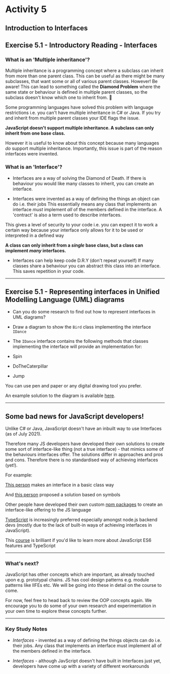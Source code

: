 # Activity 5
## Introduction to Interfaces

## Exercise 5.1 - Introductory Reading - Interfaces

### What is an 'Multiple inheritance'?

Multiple inheritance is a programming concept where a subclass can inherit from more than one parent class. This can be useful as there might be many subclasses, that want some or all of various parent classes. However! Be aware! This can lead to something called the **Diamond Problem** where the same state or behaviour is defined in multiple parent classes, so the subclass doesn't know which one to inherit from. 🐛

Some programming languages have solved this problem with language restrictions i.e. you can't have multiple inheritance in C# or Java. If you try and inherit from multiple parent classes your IDE flags the issue.

**JavaScript doesn't support multiple inheritance. A subclass can only inherit from one base class.**

However it is useful to know about this concept because many languages *do* support multiple inheritance. Importantly, this issue is part of the reason interfaces were invented.

### What is an 'Interface'?

- Interfaces are a way of solving the Diamond of Death. 
If there is behaviour you would like many classes to inherit, you can create an interface.

- Interfaces were invented as a way of defining the things an object can do i.e. their jobs
This essentially means any class that implements an interface *must* implement *all* of the members defined in the interface. A 'contract' is also a term used to describe interfaces. 

This gives a level of security to your code i.e. you can expect it to work a certain way because your interface only allows for it to be used or interpreted in a defined way 

**A class can only inherit from a *single* base class, but a class can implement *many* interfaces.**

- Interfaces can help keep code D.R.Y (don't repeat yourself)
If many classes share a behaviour you can abstract this class into an interface. This saves repetition in your code.

---

## Exercise 5.1 - Representing interfaces in Unified Modelling Language (UML) diagrams

- Can you do some research to find out how to represent interfaces in UML diagrams?

- Draw a diagram to show the `Bird` class implementing the interface `IDance`

- The `IDance` interface contains the following methods that classes implementing the interface will provide an implementation for:

- Spin
- DoTheCaterpillar
- Jump

You can use pen and paper or any digital drawing tool you prefer.

An example solution to the diagram is available [here](../solutions/activity_5_exercise_5.1.png).

---

## Some bad news for JavaScript developers! 

Unlike C# or Java, JavaScript doesn't have an inbuilt way to use Interfaces (as of July 2021). 

Therefore many JS developers have developed their own solutions to create some sort of interface-like thing (not a true interface) - that mimics some of the behaviours interfaces offer. The solutions differ in approaches and pros and cons. Therefore there is no standardised way of achieving interfaces (yet!). 

For example:
	
[This person](https://geedew.com/basic-interfaces-in-nodejs/) makes an interface in a basic class way
	
And [this person](https://codeburst.io/interfaces-in-javascript-with-es6-naive-implementation-91b703110a09) proposed a solution based on symbols
	
Other people have developed their own custom [npm packages](https://www.npmjs.com/package/es6-interface) to create an interface-like offering to the JS language 

[TypeScript](https://www.typescriptlang.org/docs/handbook/interfaces.html) is increasingly preferred especially amongst node.js backend devs (mostly due to the lack of built-in waya of achieving interfaces in JavaScript).

This [course](https://codecraft.tv/courses/angular/es6-typescript/classinterface/) is brilliant if you'd like to learn more about JavaScript ES6 features and TypeScript

---

### What's next?

JavaScript has other concepts which are important, as already touched upon e.g. prototypal chains. JS has cool design patterns e.g. module patterns like IIFEs etc. We will be going into these in detail on the course to come. 

For now, feel free to head back to review the OOP concepts again. We encourage you to do some of your own research and experimentation in your own time to explore these concepts further.

---

### Key Study Notes

- *Interfaces* - invented as a way of defining the things objects can do i.e. their jobs. Any class that implements an interface must implement all of the members defined in the interface.

- *Interfaces* - although JavScript doesn't have built in Interfaces just yet, developers have come up with a variety of different workarounds 